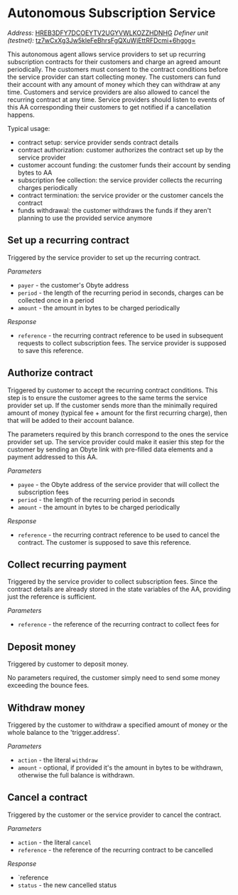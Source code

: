 # Autonomous Subscription Service

*Address:* [HREB3DFY7DCOEYTV2UGYVWLKOZZHDNHG](https://testnetexplorer.obyte.org/#HREB3DFY7DCOEYTV2UGYVWLKOZZHDNHG)
*Definer unit (testnet):* [tz7wCxXg3Jw5kleFeBhrsFgQXuWjEttRFDcmi+6hgog=](https://testnetexplorer.obyte.org/#tz7wCxXg3Jw5kleFeBhrsFgQXuWjEttRFDcmi+6hgog=)

This autonomous agent allows service providers to set up recurring subscription contracts for their customers
and charge an agreed amount periodically. The customers must consent to the contract conditions before the
service provider can start collecting money. The customers can fund their account with any amount of money which
they can withdraw at any time. Customers and service providers are also allowed to cancel the recurring contract
at any time. Service providers should listen to events of this AA corresponding their customers to get notified
if a cancellation happens.

Typical usage:

 * contract setup: service provider sends contract details
 * contract authorization: customer authorizes the contract set up by the service provider
 * customer account funding: the customer funds their account by sending bytes to AA
 * subscription fee collection: the service provider collects the recurring charges periodically
 * contract termination: the service provider or the customer cancels the contract
 * funds withdrawal: the customer withdraws the funds if they aren't planning to use the provided service anymore

## Set up a recurring contract

Triggered by the service provider to set up the recurring contract.

*Parameters*

 * `payer` - the customer's Obyte address
 * `period` - the length of the recurring period in seconds, charges can be collected once in a period
 * `amount` - the amount in bytes to be charged periodically

*Response*

 * `reference` - the recurring contract reference to be used in subsequent requests to collect subscription fees. The service provider is supposed to save this reference.

## Authorize contract

Triggered by customer to accept the recurring contract conditions. This step is to ensure the customer agrees to the same terms the service provider set up. If the customer sends more than the minimally required amount of money (typical fee + amount for the first recurring charge), then that will be added to their account balance.

The parameters required by this branch correspond to the ones the service provider set up. The service provider could make it easier this step for the customer by sending an Obyte link with pre-filled data elements and a payment addressed to this AA.

*Parameters*

 * `payee` - the Obyte address of the service provider that will collect the subscription fees
 * `period` - the length of the recurring period in seconds
 * `amount` - the amount in bytes to be charged periodically

*Response*

 * `reference` - the recurring contract reference to be used to cancel the contract. The customer is supposed to save this reference.

## Collect recurring payment

Triggered by the service provider to collect subscription fees. Since the contract details are already stored in the state variables of the AA, providing just the reference is sufficient.

*Parameters*

 * `reference` - the reference of the recurring contract to collect fees for

## Deposit money

Triggered by customer to deposit money.
 
No parameters required, the customer simply need to send some money exceeding the bounce fees.

## Withdraw money

Triggered by the customer to withdraw a specified amount of money or the whole balance to the 'trigger.address'.

*Parameters*

 * `action` - the literal `withdraw`
 * `amount` - optional, if provided it's the amount in bytes to be withdrawn, otherwise the full balance is withdrawn.

## Cancel a contract

Triggered by the customer or the service provider to cancel the contract.

*Parameters*

 * `action` - the literal `cancel`
 * `reference` - the reference of the recurring contract to be cancelled

*Response*

 * `reference
 * `status` - the new cancelled status

